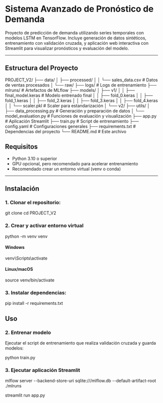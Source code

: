 # Sistema Avanzado de Pronóstico de Demanda

Proyecto de predicción de demanda utilizando series temporales con modelos LSTM en TensorFlow. Incluye generación de datos sintéticos, entrenamiento con validación cruzada, y aplicación web interactiva con Streamlit para visualizar pronósticos y evaluación del modelo.

---

## Estructura del Proyecto

PROJECT_V2/
├── data/
│ ├── processed/
│ │ └── sales_data.csv # Datos de ventas procesados
│ └── raw/
├── logs/ # Logs de entrenamiento
├── mlruns/ # Artefactos de MLflow
├── models/
│ ├── v1/
│ │ ├── final_model.keras # Modelo entrenado final
│ │ ├── fold_0.keras
│ │ ├── fold_1.keras
│ │ ├── fold_2.keras
│ │ ├── fold_3.keras
│ │ ├── fold_4.keras
│ │ └── scaler.pkl # Scaler para estandarización
│ └── v2/
├── utils/
│ ├── data_processing.py # Generación y preparación de datos
│ └── model_evaluation.py # Funciones de evaluación y visualización
├── app.py # Aplicación Streamlit
├── train.py # Script de entrenamiento
├── config.yaml # Configuraciones generales
├── requirements.txt # Dependencias del proyecto
└── README.md # Este archivo

## Requisitos

- Python 3.10 o superior  
- GPU opcional, pero recomendado para acelerar entrenamiento  
- Recomendado crear un entorno virtual (venv o conda)

---

## Instalación

### 1. Clonar el repositorio:

git clone <URL-del-repositorio>
cd PROJECT_V2

### 2. Crear y activar entorno virtual

python -m venv venv

#### Windows

venv\Scripts\activate

#### Linux/macOS

source venv/bin/activate

### 3. Instalar dependencias:

pip install -r requirements.txt

## Uso

### 2. Entrenar modelo

Ejecutar el script de entrenamiento que realiza validación cruzada y guarda modelos:

python train.py

### 3. Ejecutar aplicación Streamlit

mlflow server --backend-store-uri sqlite:///mlflow.db --default-artifact-root ./mlruns

streamlit run app.py
